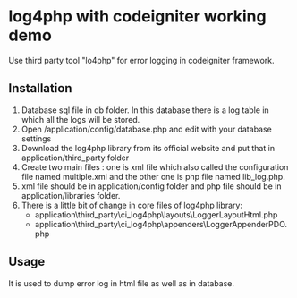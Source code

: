 # log4php with codeigniter working demo
Use third party tool "lo4php" for error logging in codeigniter framework.

## Installation
1. Database sql file in db folder. In this database there is a log table in which all the logs will be stored.
2. Open /application/config/database.php and edit with your database settings
3. Download the log4php library from its official website and put that in application/third_party folder
4. Create two main files : one is xml file which also called the configuration file named multiple.xml and the other one is php file named lib_log.php.
5. xml file should be in application/config folder and php file should be in application/libraries folder.
6. There is a little bit of change in core files of log4php library:
    - application\third_party\ci_log4php\layouts\LoggerLayoutHtml.php
    - application\third_party\ci_log4php\appenders\LoggerAppenderPDO.php

## Usage
It is used to dump error log in html file as well as in database.
